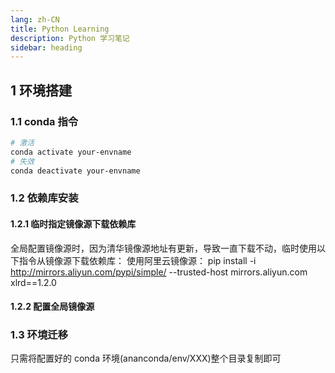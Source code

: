 ```yaml
---
lang: zh-CN
title: Python Learning
description: Python 学习笔记
sidebar: heading
---
```


## 1 环境搭建

### 1.1 conda 指令

```bash
# 激活
conda activate your-envname
# 失效
conda deactivate your-envname
```

### 1.2 依赖库安装

#### 1.2.1 临时指定镜像源下载依赖库

全局配置镜像源时，因为清华镜像源地址有更新，导致一直下载不动，临时使用以下指令从镜像源下载依赖库：
使用阿里云镜像源： pip install -i http://mirrors.aliyun.com/pypi/simple/ --trusted-host mirrors.aliyun.com xlrd==1.2.0

#### 1.2.2 配置全局镜像源

### 1.3 环境迁移

只需将配置好的 conda 环境(ananconda/env/XXX)整个目录复制即可
